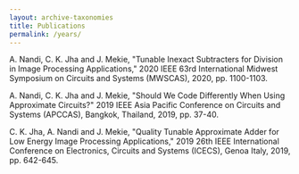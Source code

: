 ```yaml
---
layout: archive-taxonomies
title: Publications
permalink: /years/
---
```

 A. Nandi, C. K. Jha and J. Mekie, "Tunable Inexact Subtracters for Division in Image Processing Applications," 2020 IEEE 63rd International Midwest Symposium on Circuits and Systems (MWSCAS), 2020, pp. 1100-1103.

 A. Nandi, C. K. Jha and J. Mekie, "Should We Code Differently When Using Approximate Circuits?" 2019 IEEE Asia Pacific Conference on Circuits and Systems (APCCAS), Bangkok, Thailand, 2019, pp. 37-40.

 C. K. Jha, A. Nandi and J. Mekie, "Quality Tunable Approximate Adder for Low Energy Image Processing Applications," 2019 26th IEEE International Conference on Electronics, Circuits and Systems (ICECS), Genoa Italy, 2019, pp. 642-645.
